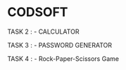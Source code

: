 # CODSOFT

TASK 2 : - CALCULATOR




TASK 3 : - PASSWORD GENERATOR





TASK 4 : - Rock-Paper-Scissors Game
